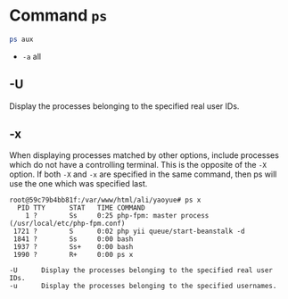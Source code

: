 # Command `ps`

```bash
ps aux
```

- `-a` all

## -U

Display the processes belonging to the specified real user IDs.

## -x

When displaying processes matched by other options, include processes which do not have a controlling terminal.  This is the opposite of the `-X` option.  If both `-X` and `-x` are specified in the same command, then ps will use the one which was specified last.

```
root@59c79b4bb81f:/var/www/html/ali/yaoyue# ps x
  PID TTY      STAT   TIME COMMAND
    1 ?        Ss     0:25 php-fpm: master process (/usr/local/etc/php-fpm.conf)
 1721 ?        S      0:02 php yii queue/start-beanstalk -d
 1841 ?        Ss     0:00 bash
 1937 ?        Ss+    0:00 bash
 1990 ?        R+     0:00 ps x
```


```
-U      Display the processes belonging to the specified real user IDs.
-u      Display the processes belonging to the specified usernames.


```
